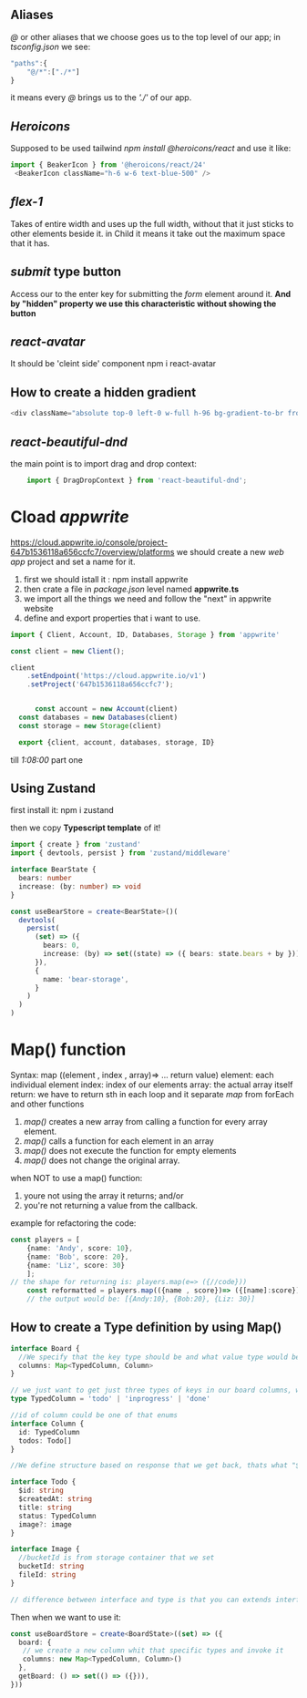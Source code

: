 ## Aliases
_@_ or other aliases that we choose goes us to the top level of our app; in _tsconfig.json_ we see:
```javascript
"paths":{
    "@/*":["./*"]
}
```
it means every _@_ brings us to the _'./'_ of our app.

## _Heroicons_
Supposed to be used tailwind
_npm install @heroicons/react_
and use it like:
```javascript
import { BeakerIcon } from '@heroicons/react/24'
 <BeakerIcon className="h-6 w-6 text-blue-500" />
```
## _flex-1_
Takes of entire width and uses up the full width, without that it just sticks to other elements beside it.
in Child it means it take out the maximum space that it has.

## _submit_ type button
Access our to the enter key for submitting the _form_ element around it.
**And by "hidden" property we use this characteristic without showing the button**

## _react-avatar_
It should be 'cleint side' component
    npm i react-avatar
<Avatar name="Foo Bar" />

## How to create a hidden gradient
```typescript
<div className="absolute top-0 left-0 w-full h-96 bg-gradient-to-br from-pink-400 to-[#0044D1] rounded-md filter blur-3xl opacity-50 -z-50" />
```

## _react-beautiful-dnd_
the main point is to import drag and drop context:
```typescript
    import { DragDropContext } from 'react-beautiful-dnd';
```

# Cload _appwrite_
<https://cloud.appwrite.io/console/project-647b1536118a656ccfc7/overview/platforms>
we should create a new _web app_ project and set a name for it.
1. first we should istall it : npm install appwrite
2. then crate a file in _package.json_ level named **appwrite.ts**
3. we import all the things we need and follow the "next" in appwrite website
4. define and export properties that i want to use.
```typescript
import { Client, Account, ID, Databases, Storage } from 'appwrite'

const client = new Client();

client
    .setEndpoint('https://cloud.appwrite.io/v1')
    .setProject('647b1536118a656ccfc7');


      const account = new Account(client)
  const databases = new Databases(client)
  const storage = new Storage(client)

  export {client, account, databases, storage, ID}
```
till _1:08:00_ part one

## Using Zustand
first install it: npm i zustand

then we copy **Typescript template** of it!
```typescript
import { create } from 'zustand'
import { devtools, persist } from 'zustand/middleware'

interface BearState {
  bears: number
  increase: (by: number) => void
}

const useBearStore = create<BearState>()(
  devtools(
    persist(
      (set) => ({
        bears: 0,
        increase: (by) => set((state) => ({ bears: state.bears + by })),
      }),
      {
        name: 'bear-storage',
      }
    )
  )
)
```

# Map() function

Syntax: map ((element , index , array)=> ... return value)
element: each individual element
index: index of our elements
array: the actual array itself
return: we have to return sth in each loop and it separate _map_ from forEach and other functions

1. _map()_ creates a new array from calling a function for every array element.
2. _map()_ calls a function for each element in an array
3. _map()_ does not execute the function for empty elements
4. _map()_ does not change the original array.

when NOT to use a map() function:
1. youre not using the array it returns; and/or
2. you're not returning a value from the callback.

example for refactoring the code:

```typescript
const players = [
    {name: 'Andy', score: 10},
    {name: 'Bob', score: 20},
    {name: 'Liz', score: 30}
    ];
// the shape for returning is: players.map(e=> ({//code}))
    const reformatted = players.map(({name , score})=> ({[name]:score}))
    // the output would be: [{Andy:10}, {Bob:20}, {Liz: 30}]
```

## How to create a Type definition by using Map()

```typescript
interface Board {
  //We specify that the key type should be and what value type would be it can be <string , string>. we say get that exact TypedColumn key and Column value
  columns: Map<TypedColumn, Column>
}

// we just want to get just three types of keys in our board columns, we use enum:
type TypedColumn = 'todo' | 'inprogress' | 'done'

//id of column could be one of that enums
interface Column {
  id: TypedColumn
  todos: Todo[]
}

//We define structure based on response that we get back, thats what "$" dows!

interface Todo {
  $id: string
  $createdAt: string
  title: string
  status: TypedColumn
  image?: image
}

interface Image {
  //bucketId is from storage container that we set
  bucketId: string
  fileId: string
}

// difference between interface and type is that you can extends interface: interface Column extends Todo
```
Then when we want to use it:
```typescript
const useBoardStore = create<BoardState>((set) => ({
  board: {
   // we create a new column whit that specific types and invoke it
   columns: new Map<TypedColumn, Column>()
  },
  getBoard: () => set(() => ({})),
}))
```
